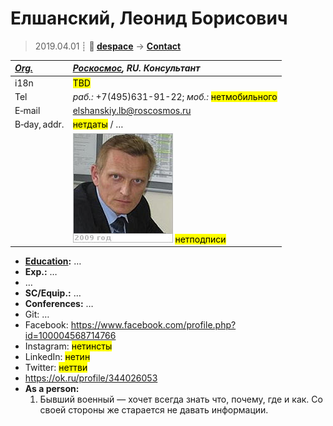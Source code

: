 # Елшанский, Леонид Борисович
> 2019.04.01 ┊ **🚀 [despace](index.md)** → **[Contact](contact.md)**

|*[Org.](contact.md)*|*[Роскосмос](03_roskosmos.md), RU. Консультант*|
|:--|:--|
|i18n| <mark>TBD</mark> |
|Tel|*раб.:* +7(495)631-91-22; *моб.:* <mark>нетмобильного</mark> |
|E‑mail| <elshanskiy.lb@roscosmos.ru> |
|B‑day, addr.| <mark>нетдаты</mark> / … |
|| ![](f/contact/e/elshanskiy_001_photo.jpg) <mark>нетподписи</mark> |

   - **[Education](edu.md):** …
   - **Exp.:** …
   - …
   - **SC/Equip.:** …
   - **Conferences:** …
   - Git: …
   - Facebook: <https://www.facebook.com/profile.php?id=100004568714766>
   - Instagram: <mark>нетинсты</mark>
   - LinkedIn: <mark>нетин</mark>
   - Twitter: <mark>неттви</mark>
   - <https://ok.ru/profile/344026053>
   - **As a person:**
      1. Бывший военный — хочет всегда знать что, почему, где и как. Со своей стороны же старается не давать информации.
